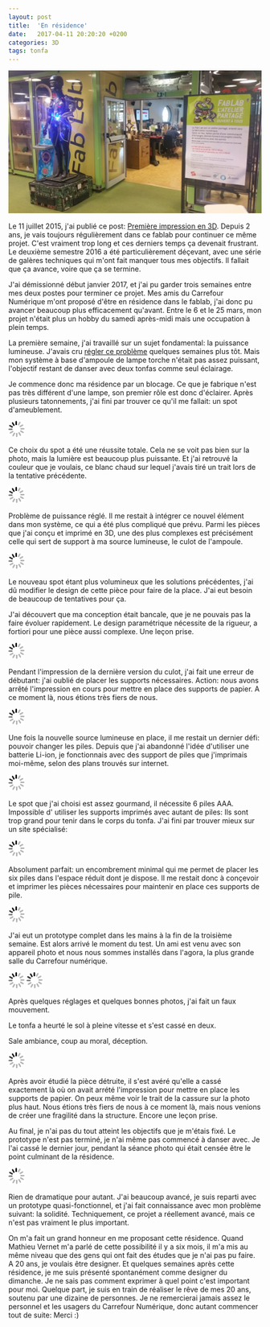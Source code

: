 ```yaml
---
layout: post
title:  'En résidence'
date:   2017-04-11 20:20:20 +0200
categories: 3D
tags: tonfa
---
```


<img src="/assets/images/residence/fablab.jpg"/>

Le 11 juillet 2015, j'ai publié ce post: [Première impression en 3D](http://www.inventif.fr/posts/premire-impression-en-3d). Depuis 2 ans, je vais toujours régulièrement dans ce fablab pour continuer ce même projet. C'est vraiment trop long et ces derniers temps ça devenait frustrant. Le deuxième semestre 2016 a été particulièrement déçevant, avec une série de galères techniques qui m'ont fait manquer tous mes objectifs. Il fallait que ça avance, voire que ça se termine.

J'ai démissionné début janvier 2017, et j'ai pu garder trois semaines entre mes deux postes pour terminer ce projet. Mes amis du Carrefour Numérique m'ont proposé d'être en résidence dans le fablab, j'ai donc pu avancer beaucoup plus efficacement qu'avant. Entre le 6 et le 25 mars, mon projet n'était plus un hobby du samedi après-midi mais une occupation à plein temps.
<!--more-->

La première semaine, j'ai travaillé sur un sujet fondamental: la puissance lumineuse. J'avais cru <a href="http://www.inventif.fr/posts/lumire-" target="_blank">régler ce problème</a> quelques semaines plus tôt. Mais mon système à base d'ampoule de lampe torche n'était pas assez puissant, l'objectif restant de danser avec deux tonfas comme seul éclairage.

Je commence donc ma résidence par un blocage. Ce que je fabrique n'est pas très différent d'une lampe, son premier rôle est donc d'éclairer. Après plusieurs tatonnements, j'ai fini par trouver ce qu'il me fallait: un spot d'ameublement.

<img src="/assets/images/load.gif" data-src="/assets/images/residence/spot.jpg"/>

Ce choix du spot a été une réussite totale. Cela ne se voit pas bien sur la photo, mais la lumière est beaucoup plus puissante. Et j'ai retrouvé la couleur que je voulais, ce blanc chaud sur lequel j'avais tiré un trait lors de la tentative précédente.

<img src="/assets/images/load.gif" data-src="/assets/images/residence/lumiere.jpg"/>

Problème de puissance réglé. Il me restait à intégrer ce nouvel élément dans mon système, ce qui a été plus compliqué que prévu. Parmi les pièces que j'ai conçu et imprimé en 3D, une des plus complexes est précisément celle qui sert de support à ma source lumineuse, le culot de l'ampoule.

<img src="/assets/images/load.gif" data-src="/assets/images/residence/conception_culot.png"/>

Le nouveau spot étant plus volumineux que les solutions précédentes, j'ai dû modifier le design de cette pièce pour faire de la place. J'ai eut besoin de beaucoup de tentatives pour ça.

J'ai découvert que ma conception était bancale, que je ne pouvais pas la faire évoluer rapidement. Le design paramétrique nécessite de la rigueur, a fortiori pour une pièce aussi complexe. Une leçon prise.

<img src="/assets/images/load.gif" data-src="/assets/images/residence/essais.jpg"/>

Pendant l'impression de la dernière version du culot, j'ai fait une erreur de débutant: j'ai oublié de placer les supports nécessaires. Action: nous avons arrêté l'impression en cours pour mettre en place des supports de papier. A ce moment là, nous étions très fiers de nous.

<img src="/assets/images/load.gif" data-src="/assets/images/residence/sauvetage.jpg"/>

Une fois la nouvelle source lumineuse en place, il me restait un dernier défi: pouvoir changer les piles. Depuis que j'ai abandonné l'idée d'utiliser une batterie Li-ion, je fonctionnais avec des support de piles que j'imprimais moi-même, selon des plans trouvés sur internet.

<img src="/assets/images/load.gif" data-src="/assets/images/residence/old_support_piles.jpg"/>

Le spot que j'ai choisi est assez gourmand, il nécessite 6 piles AAA. Impossible d' utiliser les supports imprimés avec autant de piles: Ils sont trop grand pour tenir dans le corps du tonfa. J'ai fini par trouver mieux sur un site spécialisé:

<img src="/assets/images/load.gif" data-src="/assets/images/residence/support_piles.jpg"/>

Absolument parfait: un encombrement minimal qui me permet de placer les six piles dans l'espace réduit dont je dispose. Il me restait donc à conçevoir et imprimer les pièces nécessaires pour maintenir en place ces supports de pile.

<img src="/assets/images/load.gif" data-src="/assets/images/residence/conception.jpg"/>

J'ai eut un prototype complet dans les mains à la fin de la troisième semaine. Est alors arrivé le moment du test. Un ami est venu avec son appareil photo et nous nous sommes installés dans l'agora, la plus grande salle du Carrefour numérique.

<img src="/assets/images/load.gif" data-src="/assets/images/residence/agora1.jpg"/>

<img src="/assets/images/load.gif" data-src="/assets/images/residence/agora2.jpg"/>

Après quelques réglages et quelques bonnes photos, j'ai fait un faux mouvement.

Le tonfa a heurté le sol à pleine vitesse et s'est cassé en deux.

Sale ambiance, coup au moral, déception.

<img src="/assets/images/load.gif" data-src="/assets/images/residence/cassure.jpg"/>

Après avoir étudié la pièce détruite, il s'est avéré qu'elle a cassé exactement là où on avait arrété l'impression pour mettre en place les supports de papier. On peux même voir le trait de la cassure sur la photo plus haut. Nous étions très fiers de nous à ce moment là, mais nous venions de créer une fragilité dans la structure. Encore une leçon prise.

Au final, je n'ai pas du tout atteint les objectifs que je m'étais fixé. Le prototype n'est pas terminé, je n'ai même pas commencé à danser avec. Je l'ai cassé le dernier jour, pendant la séance photo qui était censée être le point culminant de la résidence.

<img src="/assets/images/load.gif" data-src="/assets/images/residence/produit_final.jpg"/>

Rien de dramatique pour autant. J'ai beaucoup avancé, je suis reparti avec un prototype quasi-fonctionnel, et j'ai fait connaissance avec mon problème suivant: la solidité. Techniquement, ce projet a réellement avancé, mais ce n'est pas vraiment le plus important.

On m'a fait un grand honneur en me proposant cette résidence. Quand Mathieu Vernet m'a parlé de cette possibilité il y a six mois, il m'a mis au même niveau que des gens qui ont fait des études que je n'ai pas pu faire. A 20 ans, je voulais être designer. Et quelques semaines après cette résidence, je me suis présenté spontanément comme designer du dimanche. Je ne sais pas comment exprimer à quel point c'est important pour moi. Quelque part, je suis en train de réaliser le rêve de mes 20 ans, soutenu par une dizaine de personnes. Je ne remercierai jamais assez le personnel et les usagers du Carrefour Numérique, donc autant commencer tout de suite: Merci :)
